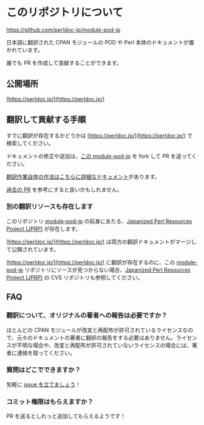 # このリポジトリについて

<https://github.com/perldoc-jp/module-pod-jp>

日本語に翻訳された CPAN モジュールの POD や Perl 本体のドキュメントが置かれています。

誰でも PR を作成して貢献することができます。

## 公開場所

[https://perldoc.jp/](https://perldoc.jp/)

## 翻訳して貢献する手順

すでに翻訳が存在するかどうかは [https://perldoc.jp/](https://perldoc.jp/) で検索してください。

ドキュメントの修正や追加は、[この module-pod-jp](https://github.com/perldoc-jp/module-pod-jp) を fork して PR を送ってください。

[翻訳作業自体の作法はこちらに詳細なドキュメント](https://perldoc.jp/manners)があります。

[過去の PR](https://github.com/perldoc-jp/module-pod-jp/pulls?q=is%3Apr+is%3Aclosed) を参考にすると良いかもしれません。

### 別の翻訳リソースも存在します

このリポジトリ [module-pod-jp](https://github.com/perldoc-jp/module-pod-jp) の前身にあたる、[Japanized Perl Resources Project (JPRP)](https://perldocjp.osdn.jp/) が存在します。

[https://perldoc.jp/](https://perldoc.jp/) は両方の翻訳ドキュメントがマージして公開されています。

[https://perldoc.jp/](https://perldoc.jp/) に翻訳が存在するのに、この [module-pod-jp](https://github.com/perldoc-jp/module-pod-jp) リポジトリにソースが見つからない場合、[Japanized Perl Resources Project (JPRP)](https://perldocjp.osdn.jp/) の CVS リポジトリも参照してください。

## FAQ

### 翻訳について、オリジナルの著者への報告は必要ですか？

ほとんどの CPAN モジュールが改変と再配布が許可されているライセンスなので、元々のドキュメントの著者に翻訳の報告をする必要はありません。ライセンスが不明な場合や、改変と再配布が許可されていないライセンスの場合には、著者に連絡を取ってください。

### 質問はどこでできますか？

気軽に [issue を立てましょう](https://github.com/jpa-perl/wg-perl-document/issues/new)！

### コミット権限はもらえますか？

PR を送るとしれっと追加してもらえるようです！

